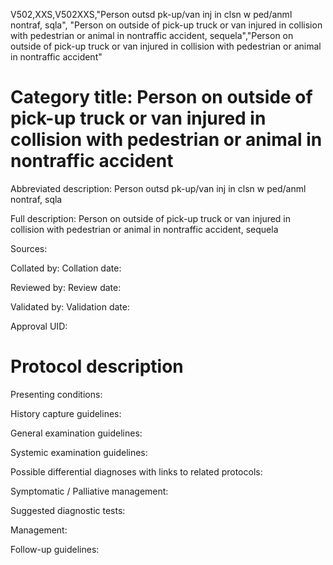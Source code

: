 V502,XXS,V502XXS,"Person outsd pk-up/van inj in clsn w ped/anml nontraf, sqla", "Person on outside of pick-up truck or van injured in collision with pedestrian or animal in nontraffic accident, sequela","Person on outside of pick-up truck or van injured in collision with pedestrian or animal in nontraffic accident"
# Category title: Person on outside of pick-up truck or van injured in collision with pedestrian or animal in nontraffic accident

Abbreviated description: Person outsd pk-up/van inj in clsn w ped/anml nontraf, sqla

Full description: Person on outside of pick-up truck or van injured in collision with pedestrian or animal in nontraffic accident, sequela

Sources:

Collated by:
Collation date:

Reviewed by:
Review date:

Validated by:
Validation date:

Approval UID:

# Protocol description

Presenting conditions:

History capture guidelines:

General examination guidelines:

Systemic examination guidelines:

Possible differential diagnoses with links to related protocols:

Symptomatic / Palliative management:

Suggested diagnostic tests:

Management:

Follow-up guidelines:
